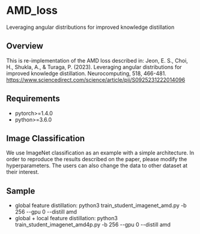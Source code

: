 # AMD_loss
Leveraging angular distributions for improved knowledge distillation

## Overview
This is re-implementation of the AMD loss described in:
Jeon, E. S., Choi, H., Shukla, A., & Turaga, P. (2023). Leveraging angular distributions for improved knowledge distillation. Neurocomputing, 518, 466-481.
https://www.sciencedirect.com/science/article/pii/S0925231222014096

## Requirements
* pytorch>=1.4.0
* python>=3.6.0

## Image Classification
We use ImageNet classification as an example with a simple architecture. In order to reproduce the results described on the paper, please modify the hyperparameters. The users can also change the data to other dataset at their interest.

## Sample
- global feature distillation:
python3 train_student_imagenet_amd.py -b 256 --gpu 0 --distill amd
- global + local feature distillation:
python3 train_student_imagenet_amd4p.py -b 256 --gpu 0 --distill amd

